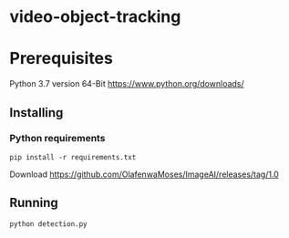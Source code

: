 # video-object-tracking

# Prerequisites
Python 3.7 version 64-Bit https://www.python.org/downloads/

## Installing

### Python requirements

```
pip install -r requirements.txt
```

Download https://github.com/OlafenwaMoses/ImageAI/releases/tag/1.0

## Running
```
python detection.py
```
